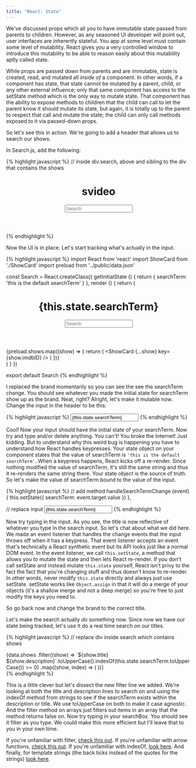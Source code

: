 ```yaml
---
title: "React: State"
---
```


We've discussed props which all you to have immutable state passed from parents to children. However, as any seasoned UI developer will point out, user interfaces are inherently stateful. You app at some level must contain some level of mutability. React gives you a very controlled window to introduce this mutability to be able to reason easily about this mutability aptly called state.

While props are passed down from parents and are immutable, state is created, read, and mutated all _inside of_ a component. In other words, if a component has state, that state cannot be mutated by a parent, child, or any other external influence; only that same component has access to the setState method which is the only way to mutate state. That component has the ability to expose methods to children that the child can call to let the parent know it should mutate its state, but again, it is totally up to the parent to respect that call and mutate the state; the child can only call methods exposed to it via passed-down props.

So let's see this in action. We're going to add a header that allows us to search our shows.

In Search.js, add the following:

{% highlight javascript %}
// inside div.search, above and sibling to the div that contains the shows
<header>
  <h1>svideo</h1>
  <input type='text' placeholder='Search' />
</header>
{% endhighlight %}

Now the UI is in place. Let's start tracking what's actually in the input.

{% highlight javascript %}
import React from 'react'
import ShowCard from './ShowCard'
import preload from '../public/data.json'

const Search = React.createClass({
  getInitialState () {
    return {
      searchTerm: 'this is the default searchTerm'
    }
  },
  render () {
    return (
      <div className='search'>
        <header>
          <h1>{this.state.searchTerm}</h1>
          <input type='text' placeholder='Search' />
        </header>
        <div>
          {preload.shows.map((show) => {
            return (
              <ShowCard {...show} key={show.imdbID} />
            )
          })}
        </div>
      </div>
    )
  }
})

export default Search
{% endhighlight %}

I replaced the brand momentarily so you can see the see the searchTerm change. You should see whatever you made the initial state for searchTerm show up as the brand. Neat, right? Alright, let's make it mutable now. Change the input in the header to be this:

{% highlight javascript %}
<input type='text' placeholder='Search' value={this.state.searchTerm} />
{% endhighlight %}

Cool! Now your input should have the initial state of your searchTerm. Now try and type and/or delete anything. You can't! You broke the Internet! Just kidding. But to understand why this weird bug is happening you have to understand how React handles keypresses. Your state object on your component states that the value of searchTerm is <code>'this is the default searchTerm'</code>. When a keypress happens, React kicks off a re-render. Since nothing modified the value of searchTerm, it's still the same string and thus it re-renders the same string there. Your state object is the source of truth. So let's make the value of searchTerm bound to the value of the input.

{% highlight javascript %}
// add method
handleSearchTermChange (event) {
  this.setState({ searchTerm: event.target.value })
},

// replace input
<input type='text' placeholder='Search' value={this.state.searchTerm} onChange={this.handleSearchTermChange} />
{% endhighlight %}

Now try typing in the input. As you see, the title is now reflective of whatever you type in the search input. So let's chat about what we did here. We made an event listener that handles the change events that the input throws off when it has a keypress. That event listener accepts an event that's technically a React synthetic event but its API looks just like a normal DOM event. In the event listener, we call <code>this.setState</code>, a method that allows you to mutate the state and then lets React re-render. If you don't call setState and instead mutate <code>this.state</code> yourself, React isn't privy to the fact the fact that you're changing stuff and thus doesn't know to re-render. In other words, never modify <code>this.state</code> directly and always just use setState. setState works like <code>Object.assign</code> in that it will do a merge of your objects (it's a shallow merge and not a deep merge) so you're free to just modify the keys you need to.

So go back now and change the brand to the correct title.

Let's make the search actually _do_ something now. Since now we have our state being tracked, let's use it do a real time search on our titles.

{% highlight javascript %}
// replace div inside search which contains shows
<div>
  {data.shows
    .filter((show) => `${show.title} ${show.description}`.toUpperCase().indexOf(this.state.searchTerm.toUpperCase()) >= 0)
    .map((show, index) => (
      <ShowCard {...show} key={index} id={index} />
  ))}
</div>
{% endhighlight %}

This is a little clever but let's dissect the new filter line we added. We're looking at both the title and description lines to search on and using the indexOf method from strings to see if the searchTerm exists within the description or title. We use toUpperCase on both to make it case agnostic. And the filter method on arrays just filters out items in an array that the method returns false on. Now try typing in your searchBox. You should see it filter as you type. We could make this more efficient but I'll leave that to you in your own time.

If you're unfamiliar with filter, [check this out][filter]. If you're unfamiliar with arrow functions, [check this out][arrow]. If you're unfamiliar with indexOf, [look here][indexOf]. And finally, for template strings (the back ticks instead of the quotes for the strings) [look here][template].

[filter]: http://adripofjavascript.com/blog/drips/filtering-arrays-with-array-filter
[arrow]: http://www.2ality.com/2012/04/arrow-functions.html
[indexOf]: https://developer.mozilla.org/en-US/docs/Web/JavaScript/Reference/Global_Objects/Array/indexOf
[template]: https://developers.google.com/web/updates/2015/01/ES6-Template-Strings

